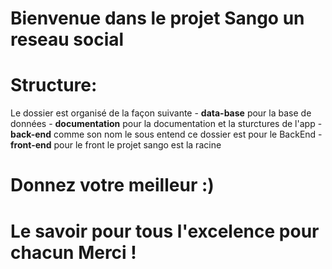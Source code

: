 # Bienvenue dans le projet Sango un reseau social

# Structure:
Le dossier est organisé de la façon suivante
    - **data-base** pour la base de données
    - **documentation** pour la documentation et la sturctures de l'app
    - **back-end** comme son nom le sous entend ce dossier est pour le BackEnd
    - **front-end** pour le front
le projet sango est la racine

# Donnez votre meilleur :)

# **Le savoir pour tous l'excelence pour chacun**  Merci !